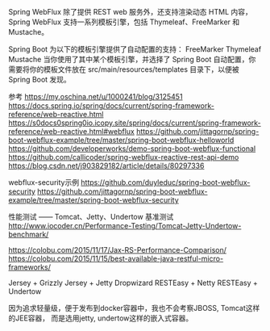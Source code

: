 Spring WebFlux 除了提供 REST web 服务外，还支持渲染动态 HTML 内容，Spring WebFlux 支持一系列模板引擎，包括 Thymeleaf、FreeMarker 和 Mustache。

Spring Boot 为以下的模板引擎提供了自动配置的支持：
FreeMarker
Thymeleaf
Mustache
当你使用了其中某个模板引擎，并选择了 Spring Boot 自动配置，你需要将你的模板文件放在 src/main/resources/templates 目录下，以便被 Spring Boot 发现。



参考
https://my.oschina.net/u/1000241/blog/3125451
https://docs.spring.io/spring/docs/current/spring-framework-reference/web-reactive.html
https://s0docs0spring0io.icopy.site/spring/docs/current/spring-framework-reference/web-reactive.html#webflux
https://github.com/jittagornp/spring-boot-webflux-example/tree/master/spring-boot-webflux-helloworld
https://github.com/developerworks/demo-spring-boot-webflux-functional
https://github.com/callicoder/spring-webflux-reactive-rest-api-demo
https://blog.csdn.net/j903829182/article/details/80297336



webflux-security示例
https://github.com/duyleduc/spring-boot-webflux-security
https://github.com/jittagornp/spring-boot-webflux-example/tree/master/spring-boot-webflux-security


性能测试 —— Tomcat、Jetty、Undertow 基准测试
http://www.iocoder.cn/Performance-Testing/Tomcat-Jetty-Undertow-benchmark/

https://colobu.com/2015/11/17/Jax-RS-Performance-Comparison/
https://colobu.com/2015/11/15/best-available-java-restful-micro-frameworks/

Jersey + Grizzly
Jersey + Jetty
Dropwizard
RESTEasy + Netty
RESTEasy + Undertow

因为追求轻量级，便于发布到docker容器中，我也不会考察JBOSS, Tomcat这样的JEE容器， 而是选用jetty, undertow这样的嵌入式容器。

